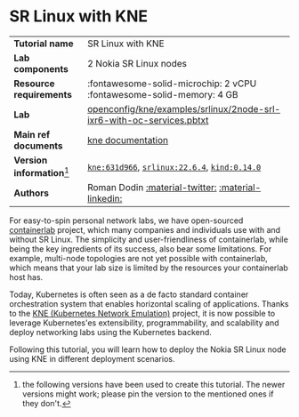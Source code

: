 # SR Linux with KNE

|                             |                                                                                                    |
| --------------------------- | -------------------------------------------------------------------------------------------------- |
| **Tutorial name**           | SR Linux with KNE                                                                                  |
| **Lab components**          | 2 Nokia SR Linux nodes                                                                             |
| **Resource requirements**   | :fontawesome-solid-microchip: 2 vCPU <br/>:fontawesome-solid-memory: 4 GB                          |
| **Lab**                     | [openconfig/kne/examples/srlinux/2node-srl-ixr6-with-oc-services.pbtxt][lab]                       |
| **Main ref documents**      | [kne documentation][knedoc]                                                                        |
| **Version information**[^1] | [`kne:631d966`][kne-install], [`srlinux:22.6.4`][srlinux-container], [`kind:0.14.0`][kind-install] |
| **Authors** | Roman Dodin [:material-twitter:][rd-twitter] [:material-linkedin:][rd-linkedin] |

[kne-install]: https://github.com/openconfig/kne/blob/main/docs/setup.md
[kind-install]: https://kind.sigs.k8s.io/docs/user/quick-start#installation
[lab]: https://github.com/openconfig/kne/blob/main/examples/srlinux/2node-srl-ixr6-with-oc-services.pbtxt
[srlinux-container]: https://github.com/nokia/srlinux-container-image
[knedoc]: https://github.com/openconfig/kne/#readme
[rd-twitter]: https://twitter.com/ntdvps
[rd-linkedin]: https://linkedin.com/in/rdodin

For easy-to-spin personal network labs, we have open-sourced [containerlab](https://containerlab.dev) project, which many companies and individuals use with and without SR Linux. The simplicity and user-friendliness of containerlab, while being the key ingredients of its success, also bear some limitations. For example, multi-node topologies are not yet possible with containerlab, which means that your lab size is limited by the resources your containerlab host has.

Today, Kubernetes is often seen as a de facto standard container orchestration system that enables horizontal scaling of applications. Thanks to the [KNE (Kubernetes Network Emulation)][knedoc] project, it is now possible to leverage Kubernetes'es extensibility, programmability, and scalability and deploy networking labs using the Kubernetes backend.

Following this tutorial, you will learn how to deploy the Nokia SR Linux node using KNE in different deployment scenarios.

[^1]: the following versions have been used to create this tutorial. The newer versions might work; please pin the version to the mentioned ones if they don't.
